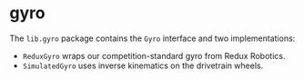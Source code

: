 # gyro

The `lib.gyro` package contains the `Gyro` interface and two implementations:

* `ReduxGyro` wraps our competition-standard gyro from Redux Robotics.
* `SimulatedGyro` uses inverse kinematics on the drivetrain wheels.